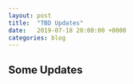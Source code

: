 ```yaml
---
layout: post
title:  "TBD Updates"
date:   2019-07-18 20:00:00 +0000
categories: blog
---
```

## Some Updates